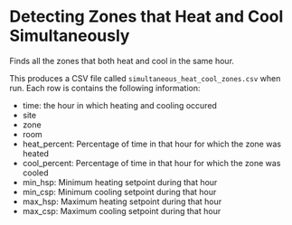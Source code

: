 # Detecting Zones that Heat and Cool Simultaneously

Finds all the zones that both heat and cool in the same hour. 

This produces a CSV file called `simultaneous_heat_cool_zones.csv` when run. Each row is contains the following information:
* time: the hour in which heating and cooling occured
* site
* zone
* room
* heat_percent: Percentage of time in that hour for which the zone was heated
* cool_percent: Percentage of time in that hour for which the zone was cooled
* min_hsp: Minimum heating setpoint during that hour
* min_csp: Minimum cooling setpoint during that hour
* max_hsp: Maximum heating setpoint during that hour
* max_csp: Maximum cooling setpoint during that hour
